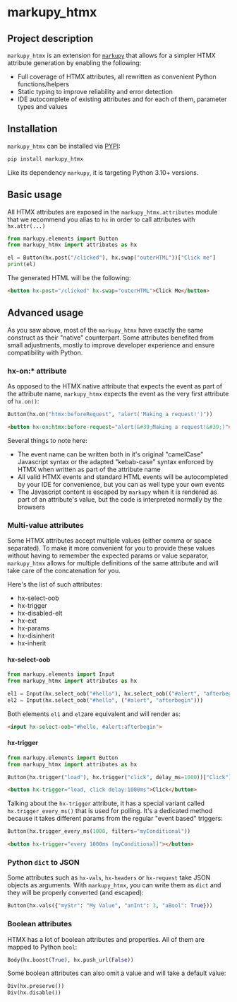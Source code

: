 # markupy_htmx

## Project description

`markupy_htmx` is an extension for [`markupy`](https://markupy.witiz.com) that allows for a simpler HTMX attribute generation by enabling the following:

- Full coverage of HTMX attributes, all rewritten as convenient Python functions/helpers
- Static typing to improve reliability and error detection
- IDE autocomplete of existing attributes and for each of them, parameter types and values

## Installation

`markupy_htmx` can be installed via [PYPI](https://pypi.org/project/markupy_htmx/):

```sh
pip install markupy_htmx
```

Like its dependency `markupy`, it is targeting Python 3.10+ versions.


## Basic usage

All HTMX attributes are exposed in the `markupy_htmx.attributes` module that we recommend you alias to `hx` in order to call attributes with `hx.attr(...)`

```python
from markupy.elements import Button
from markupy_htmx import attributes as hx

el = Button(hx.post("/clicked"), hx.swap("outerHTML"))["Click me"]
print(el)
```

The generated HTML will be the following:

```html
<button hx-post="/clicked" hx-swap="outerHTML">Click Me</button>
```

## Advanced usage

As you saw above, most of the `markupy_htmx` have exactly the same construct as their "native" counterpart.
Some attributes benefited from small adjustments, mostly to improve developer experience and ensure compatibility with Python.

### hx-on:* attribute

As opposed to the HTMX native attribute that expects the event as part of the attribute name, `markupy_htmx` expects the event as the very first attribute of `hx.on()`:

```python
Button(hx.on("htmx:beforeRequest", "alert('Making a request!')"))
```

```html
<button hx-on:htmx:before-request="alert(&#39;Making a request!&#39;)"></button>
```

Several things to note here:

- The event name can be written both in it's original "camelCase" Javascript syntax or the adapted "kebab-case" syntax enforced by HTMX when written as part of the attribute name
- All valid HTMX events and standard HTML events will be autocompleted by your IDE for convenience, but you can as well type your own events
- The Javascript content is escaped by `markupy` when it is rendered as part of an attribute's value, but the code is interpreted normally by the browsers

### Multi-value attributes

Some HTMX attributes accept multiple values (either comma or space separated).
To make it more convenient for you to provide these values without having to remember the expected params or value separator, `markupy_htmx` allows for multiple definitions of the same attribute and will take care of the concatenation for you.

Here's the list of such attributes:

- hx-select-oob
- hx-trigger
- hx-disabled-elt
- hx-ext
- hx-params
- hx-disinherit
- hx-inherit

#### hx-select-oob

```python
from markupy.elements import Input
from markupy_htmx import attributes as hx

el1 = Input(hx.select_oob("#hello"), hx.select_oob(("#alert", "afterbegin")))
el2 = Input(hx.select_oob("#hello", ("#alert", "afterbegin")))
```

Both elements `el1` and `el2`are equivalent and will render as:

```html
<input hx-select-oob="#hello, #alert:afterbegin">
```

#### hx-trigger

```python
from markupy.elements import Button
from markupy_htmx import attributes as hx

Button(hx.trigger("load"), hx.trigger("click", delay_ms=1000))["Click"]
```

```html
<button hx-trigger="load, click delay:1000ms">Click</button>
```

Talking about the `hx-trigger` attribute, it has a special variant called `hx.trigger_every_ms()` that is used for polling. It's a dedicated method because it takes different params from the regular "event based" triggers:

```python
Button(hx.trigger_every_ms(1000, filters="myConditional"))
```

```html
<button hx-trigger="every 1000ms [myConditional]"></button>
```

### Python `dict` to JSON

Some attributes such as `hx-vals`, `hx-headers` or `hx-request` take JSON objects as arguments. With `markupy_htmx`, you can write them as `dict` and they will be properly converted (and escaped):

```python
Button(hx.vals({"myStr": "My Value", "anInt": 3, "aBool": True}))
```

### Boolean attributes

HTMX has a lot of boolean attributes and properties. All of them are mapped to Python `bool`:

```python
Body(hx.boost(True), hx.push_url(False))
```

Some boolean attributes can also omit a value and will take a default value:

```python
Div(hx.preserve())
Div(hx.disable())
```